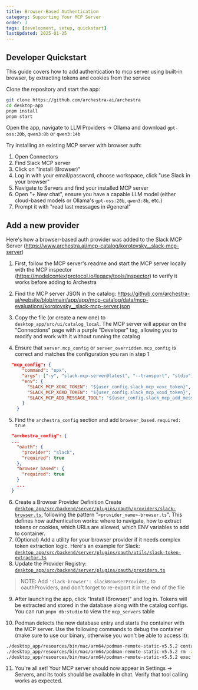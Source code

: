 ```yaml
---
title: Browser-Based Authentication
category: Supporting Your MCP Server
order: 3
tags: [development, setup, quickstart]
lastUpdated: 2025-01-25
---
```

  
## Developer Quickstart

This guide covers how to add authentication to mcp server using built-in browser, by extracting tokens and cookies from the service

Clone the repository and start the app:
```bash
git clone https://github.com/archestra-ai/archestra
cd desktop-app
pnpm install
pnpm start
``` 
Open the app, navigate to LLM Providers → Ollama and download `gpt-oss:20b`, `qwen3:8b` or `qwen3:14b`

Try installing an existing MCP server with browser auth:
1. Open Connectors
2. Find Slack MCP server
3. Click on "Install (Browser)"
4. Log in with your email/password, choose workspace, click "use Slack in your browser"
5. Navigate to Servers and find your installed MCP server
6. Open "+ New chat", ensure you have a capable LLM model (either cloud-based models or Ollama's `gpt-oss:20b`, `qwen3:8b`, etc.)
7. Prompt it with "read last messages in #general" 


## Add a new provider

Here's how a browser-based auth provider was added to the Slack MCP Server (https://www.archestra.ai/mcp-catalog/korotovsky__slack-mcp-server)

1. First, follow the MCP server's readme and start the MCP server locally with the MCP inspector (https://modelcontextprotocol.io/legacy/tools/inspector) to verify it works before adding to Archestra

2. Find the MCP server JSON in the catalog: https://github.com/archestra-ai/website/blob/main/app/app/mcp-catalog/data/mcp-evaluations/korotovsky__slack-mcp-server.json

3. Copy the file (or create a new one) to `desktop_app/src/ui/catalog_local`. The MCP server will appear on the "Connections" page with a purple "Developer" tag, allowing you to modify and work with it without running the catalog

4. Ensure that `server.mcp_config` or `server_overridden.mcp_config` is correct and matches the configuration you ran in step 1
```json
  "mcp_config": {
      "command": "npx",
      "args": ["-y", "slack-mcp-server@latest", "--transport", "stdio"],
      "env": {
        "SLACK_MCP_XOXC_TOKEN": "${user_config.slack_mcp_xoxc_token}",
        "SLACK_MCP_XOXD_TOKEN": "${user_config.slack_mcp_xoxd_token}",
        "SLACK_MCP_ADD_MESSAGE_TOOL": "${user_config.slack_mcp_add_message_tool}"
      }
    }
```

5. Find the `archestra_config` section and add `browser_based.required: true`
```json
  "archestra_config": {
  ...
    "oauth": {
      "provider": "slack",
      "required": true
    },
    "browser_based": {
      "required": true
    }
    ...
  }
```

6. Create a Browser Provider Definition 
Create [`desktop_app/src/backend/server/plugins/oauth/providers/slack-browser.ts`](https://github.com/archestra-ai/archestra/blob/main/desktop_app/src/backend/server/plugins/oauth/providers/slack-browser.ts), following the pattern "`<provider_name>-browser.ts`". This defines how authentication works: where to navigate, how to extract tokens or cookies, which URLs are allowed, which ENV variables to add to container.
7. (Optional) Add a utility for your browser provider if it needs complex token extraction logic. Here's an example for Slack: [`desktop_app/src/backend/server/plugins/oauth/utils/slack-token-extractor.ts`](https://github.com/archestra-ai/archestra/blob/main/desktop_app/src/backend/server/plugins/oauth/utils/slack-token-extractor.ts)
8. Update the Provider Registry: [`desktop_app/src/backend/server/plugins/oauth/providers.ts`](https://github.com/archestra-ai/archestra/blob/main/desktop_app/src/backend/server/plugins/oauth/providers.ts)
> NOTE: Add `'slack-browser': slackBrowserProvider,` to oauthProviders, and don't forget to re-export it in the end of the file

9. After launching the app, click "Install (Browser)" and log in. Tokens will be extracted and stored in the database along with the catalog configs. You can run `pnpm db:studio` to view the `mcp_servers` table

10. Podman detects the new database entry and starts the container with the MCP server. Use the following commands to debug the container (make sure to use our binary, otherwise you won't be able to access it):

```bash
./desktop_app/resources/bin/mac/arm64/podman-remote-static-v5.5.2 container ls --all
./desktop_app/resources/bin/mac/arm64/podman-remote-static-v5.5.2 rm -a -f
./desktop_app/resources/bin/mac/arm64/podman-remote-static-v5.5.2 exec -it CONTAINER_ID sh
```

11. You're all set! Your MCP server should now appear in Settings → Servers, and its tools should be available in chat. Verify that tool calling works as expected.